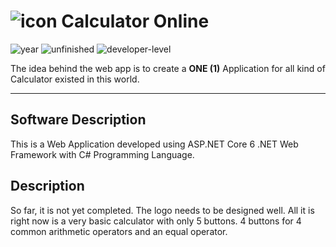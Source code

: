 # ![icon](wwwroot/favicon.ico) Calculator Online

![year](https://img.shields.io/badge/year-2022-blue) ![unfinished](https://img.shields.io/badge/unfinished-true-orange) ![developer-level](https://img.shields.io/badge/developer--level-beginner-yellow)

The idea behind the web app is to create a __ONE (1)__ Application for all kind of Calculator existed in this world.

---

## Software Description

This is a Web Application developed using ASP.NET Core 6 .NET Web Framework with C# Programming Language.

## Description

So far, it is not yet completed. The logo needs to be designed well. All it is right now is
a very basic calculator with only 5 buttons. 4 buttons for 4 common arithmetic operators and an equal operator.
